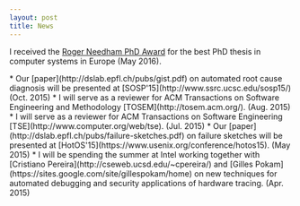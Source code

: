 ```yaml
---
layout: post
title: News
---
```

<p class="message">
I received the <a href="http://www.eurosys.org/awards/needham-award">Roger Needham PhD Award</a> for the best PhD thesis in computer systems in Europe (May 2016).
</p>
* Our [paper](http://dslab.epfl.ch/pubs/gist.pdf) on automated root cause diagnosis will be presented at [SOSP'15](http://www.ssrc.ucsc.edu/sosp15/) (Oct. 2015)
* I will serve as a reviewer for ACM Transactions on Software Engineering and Methodology [TOSEM](http://tosem.acm.org/). (Aug. 2015)
* I will serve as a reviewer for ACM Transactions on Software Engineering [TSE](http://www.computer.org/web/tse). (Jul. 2015)
* Our [paper](http://dslab.epfl.ch/pubs/failure-sketches.pdf) on failure sketches will be presented at [HotOS'15](https://www.usenix.org/conference/hotos15). (May 2015)
* I will be spending the summer at Intel working together with [Cristiano Pereira](http://cseweb.ucsd.edu/~cpereira/) and [Gilles Pokam](https://sites.google.com/site/gillespokam/home) on new techniques for automated debugging and security applications of hardware tracing. (Apr. 2015)